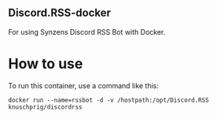 ## Discord.RSS-docker
For using Synzens Discord RSS Bot with Docker.

# How to use
To run this container, use a command like this:

```
docker run --name=rssbot -d -v /hostpath:/opt/Discord.RSS	knuschprig/discordrss
```
